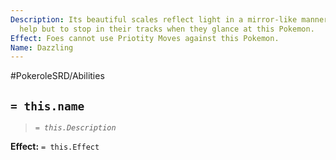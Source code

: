 ```yaml
---
Description: Its beautiful scales reflect light in a mirror-like manner, no one can
  help but to stop in their tracks when they glance at this Pokemon.
Effect: Foes cannot use Priotity Moves against this Pokemon.
Name: Dazzling
---
```


#PokeroleSRD/Abilities

## `= this.name`

> *`= this.Description`*

**Effect:** `= this.Effect`
